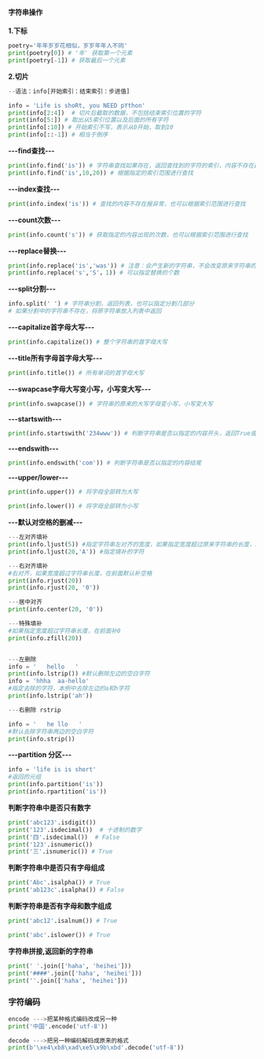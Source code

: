 #### 字符串操作

**1.下标**

```python
poetry='年年岁岁花相似，岁岁年年人不同'
print(poetry[0]) # '年' 获取第一个元素
print(poetry[-1]) # 获取最后一个元素
```

**2.切片**

```python
--语法：info[开始索引：结束索引：步进值]

info = 'Life is shoRt, you NEED pYthon'
print(info[2:4])  # 切片后截取的数据，不包括结束索引位置的字符
print(info[5:]) # 取出从5索引位置以及后面的所有字符
print(info[:10]) # 开始索引不写，表示从0开始，取到10
print(info[::-1]) # 相当于倒序
```

**---find查找---**

```python
print(info.find('is')) # 字符串查找如果存在，返回查找到的字符的索引，内容不存在返回-1
print(info.find('is',10,20)) # 根据指定的索引范围进行查找
```

**---index查找---**

```python
print(info.index('is')) # 查找的内容不存在报异常，也可以根据索引范围进行查找
```

**---count次数---**

```python
print(info.count('s')) # 获取指定的内容出现的次数，也可以根据索引范围进行查找
```

**---replace替换---**

```python
print(info.replace('is','was')) # 注意：会产生新的字符串，不会改变原来字符串的内容
print(info.replace('s','S'，1)) # 可以指定替换的个数
```

**---split分割---**

```python
info.split(' ') # 字符串分割，返回列表，也可以指定分割几部分
# 如果分割中的字符串不存在，将原字符串放入列表中返回
```

**---capitalize首字母大写---**

```python
print(info.capitalize()) # 整个字符串的首字母大写
```

**---title所有字母首字母大写---**

```python
print(info.title()) # 所有单词的首字母大写
```

**---swapcase字母大写变小写，小写变大写---**

```python
print(info.swapcase()) # 字符串的原来的大写字母变小写，小写变大写
```

**---startswith---**

```python
print(info.startswith('234www')) # 判断字符串是否以指定的内容开头，返回True或者False
```

**---endswith---**

```python
print(info.endswith('com')) # 判断字符串是否以指定的内容结尾
```

**---upper/lower---**

```python
print(info.upper()) # 将字母全部转为大写

print(info.lower()) # 将字母全部转为小写
```

**---默认对空格的删减---**

```python
---左对齐填补
print(info.ljust(5)) #指定字符串左对齐的宽度，如果指定宽度超过原来字符串的长度，默认补空格
print(info.ljust(20,'A')) #指定填补的字符

---右对齐填补
#右对齐，如果宽度超过字符串长度，在前面默认补空格
print(info.rjust(20))
print(info.rjust(20, '0'))

---居中对齐
print(info.center(20, '0'))

---特殊填补
#如果指定宽度超过字符串长度，在前面补0
print(info.zfill(20))


---左删除
info = '   hello   '
print(info.lstrip()) #默认删除左边的空白字符
info = 'hhha  aa-hello'
#指定去除的字符，本例中去除左边的a和h字符
print(info.lstrip('ah'))

---右删除 rstrip

info = '   he llo   '
#默认去除字符串两边的空白字符
print(info.strip())

```

**---partition 分区---**

```Python
info = 'life is is short'
#返回的元组
print(info.partition('is'))
print(info.rpartition('is'))

```

**判断字符串中是否只有数字**

```Python
print('abc123'.isdigit())
print('123'.isdecimal())  # 十进制的数字
print('四'.isdecimal())  # False
print('123'.isnumeric())
print('三'.isnumeric()) # True
```

**判断字符串中是否只有字母组成**

```python
print('Abc'.isalpha()) # True
print('ab123c'.isalpha()) # False
```

**判断字符串是否有字母和数字组成**

```Python
print('abc12'.isalnum()) # True

print('abc'.islower()) # True
```

**字符串拼接,返回新的字符串**

```Python
print(' '.join(['haha', 'heihei']))
print('####'.join(['haha', 'heihei']))
print(''.join(['haha', 'heihei']))
```

### 字符编码

```python
encode --->把某种格式编码改成另一种
print('中国'.encode('utf-8'))

decode --->把另一种编码解码成原来的格式
print(b'\xe4\xb8\xad\xe5\x9b\xbd'.decode('utf-8'))

```

